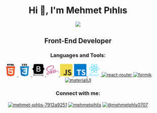 <h1 align="center">Hi 👋, I'm Mehmet Pıhlıs</h1>

<p align="center">
   <img src="https://media2.giphy.com/media/v1.Y2lkPTc5MGI3NjExbG1kdWNxbnZhaWUyemwzdXd6c29rYnk2b3owcGJ2ajdxdG92MTQwcSZlcD12MV9pbnRlcm5hbF9naWZfYnlfaWQmY3Q9Zw/eLGzgzgySiRJS/giphy.gif" /> 
</p>
 


<h2 align="center">Front-End Developer</h2>

<h3 align="center">Languages and Tools:</h3>
<p align="center"> 
  <a href="https://www.w3.org/html/" target="_blank" rel="noreferrer"> <img src="https://raw.githubusercontent.com/devicons/devicon/master/icons/html5/html5-original-wordmark.svg" alt="html5" width="40" height="40"/> </a>
  </a> <a href="https://www.w3schools.com/css/" target="_blank" rel="noreferrer"> <img src="https://raw.githubusercontent.com/devicons/devicon/master/icons/css3/css3-original-wordmark.svg" alt="css3" width="40" height="40"/> </a>
  <a href="https://getbootstrap.com" target="_blank" rel="noreferrer"> <img src="https://raw.githubusercontent.com/devicons/devicon/master/icons/bootstrap/bootstrap-plain-wordmark.svg" alt="bootstrap" width="40" height="40"/> 
    </a> <a href="https://sass-lang.com" target="_blank" rel="noreferrer"> <img src="https://raw.githubusercontent.com/devicons/devicon/master/icons/sass/sass-original.svg" alt="sass" width="40" height="40"/> </a>
    <a href="https://developer.mozilla.org/en-US/docs/Web/JavaScript" target="_blank" rel="noreferrer"> <img src="https://raw.githubusercontent.com/devicons/devicon/master/icons/javascript/javascript-original.svg" alt="javascript" width="40" height="40"/> </a> 
     <a href="https://www.typescriptlang.org/" target="_blank" rel="noreferrer"> <img src="https://raw.githubusercontent.com/devicons/devicon/master/icons/typescript/typescript-original.svg" alt="typescript" width="40" height="40"/> </a>
    <a href="https://reactjs.org/" target="_blank" rel="noreferrer"> <img src="https://raw.githubusercontent.com/devicons/devicon/master/icons/react/react-original-wordmark.svg" alt="react" width="40" height="40"/> </a>
    <a href="https://reactrouter.com/en/main" target="_blank" rel="noreferrer"> <img src="https://www.svgrepo.com/show/354262/react-router.svg" alt="react-router" width="40" height="40"/> </a>
     <a href="https://formik.org/" target="_blank" rel="noreferrer"> <img src="https://img.stackshare.io/service/8846/preview.png" alt="formik" width="40" height="40"/> </a>
     <a href="https://mui.com/" target="_blank" rel="noreferrer"> <img src="https://seeklogo.com/images/M/material-ui-logo-5BDCB9BA8F-seeklogo.com.png" alt="materialUI" width="40" height="40"/> </a>
</p>

<h3 align="center">Connect with me:</h3>
<p align="center">
<a href="https://linkedin.com/in/mehmet-pıhlıs-7912a9251" target="blank"><img align="center" src="https://raw.githubusercontent.com/rahuldkjain/github-profile-readme-generator/master/src/images/icons/Social/linked-in-alt.svg" alt="mehmet-pıhlıs-7912a9251" height="30" width="40" /></a>
<a href="https://instagram.com/mehmetpihlis" target="blank"><img align="center" src="https://raw.githubusercontent.com/rahuldkjain/github-profile-readme-generator/master/src/images/icons/Social/instagram.svg" alt="mehmetpihlis" height="30" width="40" /></a>
<a href="https://medium.com/@mehmetphls0707" target="blank"><img align="center" src="https://raw.githubusercontent.com/rahuldkjain/github-profile-readme-generator/master/src/images/icons/Social/medium.svg" alt="@mehmetphls0707" height="30" width="40" /></a>
</p>
